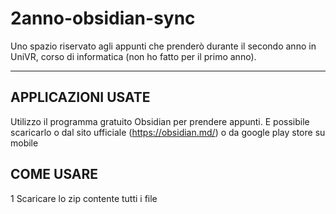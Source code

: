 # 2anno-obsidian-sync
Uno spazio riservato agli appunti che prenderò durante il secondo anno in UniVR, corso di informatica (non ho fatto per il primo anno).
___
## APPLICAZIONI USATE
Utilizzo il programma gratuito Obsidian per prendere appunti. E possibile scaricarlo o dal sito ufficiale (https://obsidian.md/) o da google play store su mobile

## COME USARE
1 Scaricare lo zip contente tutti i file
